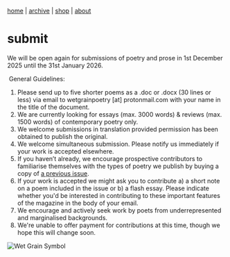 [home](index.md) | [archive](archive.md) | [shop](shop.md)  |  [about](about.md)

# submit


We will be open again for submissions of poetry and prose in 1st December 2025 until the 31st January 2026.

​
General Guidelines:

1. Please send up to five shorter poems as a .doc or .docx (30 lines or less) via email to wetgrainpoetry [at] protonmail.com with your name in the title of the document.
2. We are currently looking for essays (max. 3000 words) & reviews (max. 1500 words) of contemporary poetry only.
3. We welcome submissions in translation provided permission has been obtained to publish the original.
5. We welcome simultaneous submission. Please notify us immediately if your work is accepted elsewhere.
6. If you haven’t already, we encourage prospective contributors to familiarise themselves with the types of poetry we publish by buying a copy of [a previous issue](shop.md).
7. If your work is accepted we might ask you to contribute a) a short note on a poem included in the issue or b) a flash essay. Please indicate whether you'd be interested in contributing to these important features of the magazine in the body of your email.
8. We encourage and actively seek work by poets from underrepresented and marginalised backgrounds.
9. We're unable to offer payment for contributions at this time, though we hope this will change soon.

![Wet Grain Symbol](64476F79-6159-40AD-9A2E-5FAAC64F5E07.jpeg)



